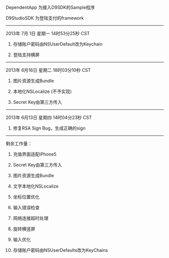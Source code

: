 DependentApp 为接入D9SDK的Sample程序

D9StudioSDK 为登陆支付的framework

---

2013年 7月 1日 星期一 14时53分25秒 CST

1. 存储账户密码由NSUserDefault改为Keychain

2. 登陆支持横屏

---

2013年 6月16日 星期二 18时03分10秒 CST

1. 图片资源生成Bundle

2. 本地化NSLocalize (不予实现)

3. Secret Key由第三方传入

---

2013年 6月13日 星期四 14时04分23秒 CST

1. 修复RSA Sign Bug，生成正确的sign

---

剩余工作量：

1. 充值界面适配iPhone5

2. Secret Key由第三方传入

3. 图片资源生成Bundle

4. 文字本地化NSLocalize

5. 坐标位置优化

6. 输入错误检查

7. 网络连接超时处理

8. 旋转横竖屏

9. 输入优化

10. 存储账户密码由NSUserDefaults改为KeyChains
